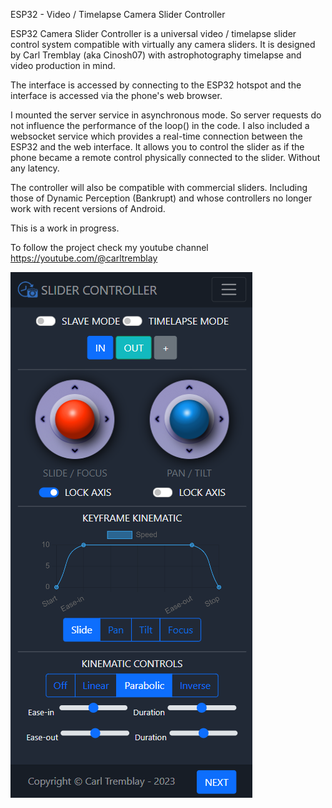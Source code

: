 ESP32 - Video / Timelapse Camera Slider Controller

ESP32 Camera Slider Controller is a universal video / timelapse slider control system compatible with virtually any camera sliders. It is designed by Carl Tremblay (aka Cinosh07) with astrophotography timelapse and video production in mind.

The interface is accessed by connecting to the ESP32 hotspot and the interface is accessed via the phone's web browser.

I mounted the server service in asynchronous mode. So server requests do not influence the performance of the loop() in the code. I also included a websocket service which provides a real-time connection between the ESP32 and the web interface.
It allows you to control the slider as if the phone became a remote control physically connected to the slider. Without any latency.

The controller will also be compatible with commercial sliders. Including those of Dynamic Perception (Bankrupt) and whose controllers no longer work with recent versions of Android.

This is a work in progress.

To follow the project check my youtube channel https://youtube.com/@carltremblay

![Home Page](https://github.com/cinosh07/ESP32_Camera_Slider/raw/main/screenshots/home.png)
